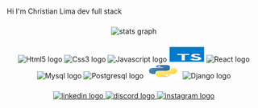 # 
Hi I'm Christian Lima dev full stack

###

<div align="center">
  <img src="https://github-readme-stats.vercel.app/api?hide_title=false&hide_rank=false&show_icons=true&include_all_commits=true&count_private=true&disable_animations=false&theme=dark&locale=pt-br&hide_border=true&username=Christian-Lims" height="150" alt="stats graph"  />
  
###

<div align="center">
  <img src="https://cdn.jsdelivr.net/gh/devicons/devicon/icons/html5/html5-original.svg" height="30" width="70" alt="Html5 logo"  />
  <img src="https://cdn.jsdelivr.net/gh/devicons/devicon/icons/css3/css3-original.svg" height="30" width="70" alt="Css3 logo"  />
  <img src="https://cdn.jsdelivr.net/gh/devicons/devicon/icons/javascript/javascript-original.svg" width="70" height="30" alt="Javascript logo"  />
  <img src="https://raw.githubusercontent.com/devicons/devicon/master/icons/typescript/typescript-plain.svg" height="30" width="70" alt="Typescript logo" />
  <img src="https://cdn.jsdelivr.net/gh/devicons/devicon/icons/react/react-original.svg" height="30" width="70" alt="React logo" />
  <img src="https://cdn.jsdelivr.net/gh/devicons/devicon/icons/mysql/mysql-original.svg" height="30" width="70" alt="Mysql logo" />          
  <img src="https://cdn.jsdelivr.net/gh/devicons/devicon/icons/postgresql/postgresql-original.svg" height="30" width="70" alt="Postgresql logo" />
  <img src="https://raw.githubusercontent.com/devicons/devicon/master/icons/python/python-original.svg" height="30" width="70" alt="Python logo" />
  <img src="https://cdn.jsdelivr.net/gh/devicons/devicon/icons/django/django-plain.svg" height="30" width="70" alt="Django logo" />
</div>

###

<div align="space-around">
  <a href="https://www.linkedin.com/in/devchristianlima/" target="_blank">
    <img src="https://img.shields.io/static/v1?message=LinkedIn&logo=linkedin&label=&color=0077B5&logoColor=white&labelColor=&style=for-the-badge" height="35" alt="linkedin logo"  />
  </a>
  <a href="https://discord.gg/64JwysGHBj" target="_blank">
    <img src="https://img.shields.io/static/v1?message=Discord&logo=discord&label=&color=7289DA&logoColor=white&labelColor=&style=for-the-badge" height="35" alt="discord logo"  />
  </a>
  <a href="https://www.instagram.com/christianlims/" target="_blank">
    <img src="https://img.shields.io/static/v1?message=Instagram&logo=instagram&label=&color=E4405F&logoColor=white&labelColor=&style=for-the-badge" height="35" alt="instagram logo"  />
  </a>
</div>
